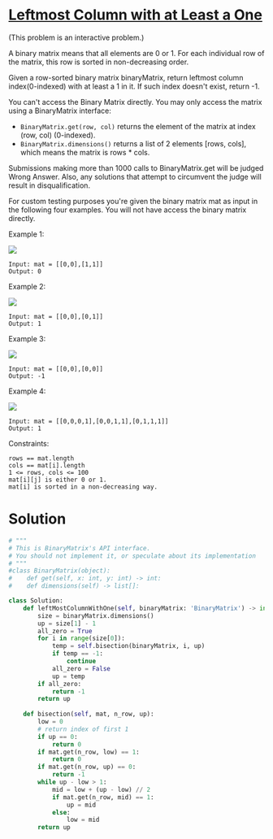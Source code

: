 # [Leftmost Column with at Least a One](https://leetcode.com/explore/featured/card/30-day-leetcoding-challenge/530/week-3/3306/)

(This problem is an interactive problem.)

A binary matrix means that all elements are 0 or 1. For each individual row of the matrix, this row is sorted in non-decreasing order.

Given a row-sorted binary matrix binaryMatrix, return leftmost column index(0-indexed) with at least a 1 in it. If such index doesn't exist, return -1.

You can't access the Binary Matrix directly.  You may only access the matrix using a BinaryMatrix interface:

- `BinaryMatrix.get(row, col)` returns the element of the matrix at index (row, col) (0-indexed).
- `BinaryMatrix.dimensions()` returns a list of 2 elements [rows, cols], which means the matrix is rows * cols.

Submissions making more than 1000 calls to BinaryMatrix.get will be judged Wrong Answer.  Also, any solutions that attempt to circumvent the judge will result in disqualification.

For custom testing purposes you're given the binary matrix mat as input in the following four examples. You will not have access the binary matrix directly.

Example 1:

![](https://assets.leetcode.com/uploads/2019/10/25/untitled-diagram-5.jpg)

    Input: mat = [[0,0],[1,1]]
    Output: 0
Example 2:

![](https://assets.leetcode.com/uploads/2019/10/25/untitled-diagram-4.jpg)

    Input: mat = [[0,0],[0,1]]
    Output: 1
Example 3:

![](https://assets.leetcode.com/uploads/2019/10/25/untitled-diagram-3.jpg)

    Input: mat = [[0,0],[0,0]]
    Output: -1
Example 4:

![](https://assets.leetcode.com/uploads/2019/10/25/untitled-diagram-6.jpg)

    Input: mat = [[0,0,0,1],[0,0,1,1],[0,1,1,1]]
    Output: 1
 

Constraints:

    rows == mat.length
    cols == mat[i].length
    1 <= rows, cols <= 100
    mat[i][j] is either 0 or 1.
    mat[i] is sorted in a non-decreasing way.

# Solution
```python
# """
# This is BinaryMatrix's API interface.
# You should not implement it, or speculate about its implementation
# """
#class BinaryMatrix(object):
#    def get(self, x: int, y: int) -> int:
#    def dimensions(self) -> list[]:

class Solution:
    def leftMostColumnWithOne(self, binaryMatrix: 'BinaryMatrix') -> int:
        size = binaryMatrix.dimensions()
        up = size[1] - 1
        all_zero = True
        for i in range(size[0]):
            temp = self.bisection(binaryMatrix, i, up)
            if temp == -1:
                continue
            all_zero = False
            up = temp
        if all_zero:
            return -1
        return up
        
    def bisection(self, mat, n_row, up):
        low = 0
        # return index of first 1
        if up == 0:
            return 0
        if mat.get(n_row, low) == 1:
            return 0
        if mat.get(n_row, up) == 0:
            return -1
        while up - low > 1:
            mid = low + (up - low) // 2
            if mat.get(n_row, mid) == 1:
                up = mid
            else:
                low = mid
        return up
```